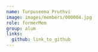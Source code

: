 ```yaml
---
name: Turpuseema Pruthvi 
image: images/members/000004.jpg 
role: formerMem
group: alum
links:
  github: link_to_github 
---
```

